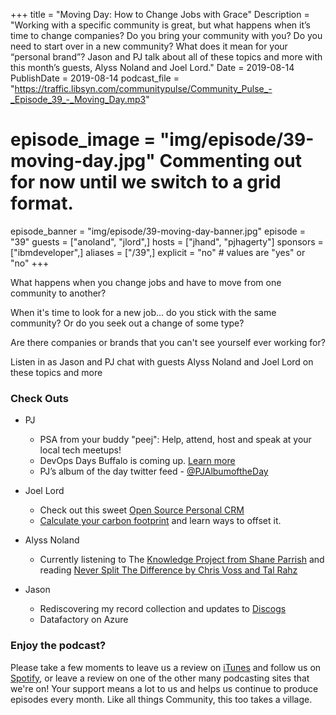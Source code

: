 +++
title = "Moving Day: How to Change Jobs with Grace"
Description = "Working with a specific community is great, but what happens when it’s time to change companies? Do you bring your community with you? Do you need to start over in a new community? What does it mean for your “personal brand”? Jason and PJ talk about all of these topics and more with this month’s guests, Alyss Noland and Joel Lord."
Date = 2019-08-14
PublishDate = 2019-08-14
podcast_file = "https://traffic.libsyn.com/communitypulse/Community_Pulse_-_Episode_39_-_Moving_Day.mp3"
# episode_image = "img/episode/39-moving-day.jpg" Commenting out for now until we switch to a grid format.
episode_banner = "img/episode/39-moving-day-banner.jpg"
episode = "39"
guests = ["anoland", "jlord",]
hosts = ["jhand", "pjhagerty"]
sponsors = ["ibmdeveloper",]
aliases = ["/39",]
explicit = "no" # values are "yes" or "no"
+++

What happens when you change jobs and have to move from one community to another?

When it's time to look for a new job... do you stick with the same community? Or do you seek out a change of some type?

Are there companies or brands that you can't see yourself ever working for?

Listen in as Jason and PJ chat with guests Alyss Noland and Joel Lord on these topics and more


### Check Outs

* PJ
  * PSA from your buddy "peej": Help, attend, host and speak at your local tech meetups!
  * DevOps Days Buffalo is coming up. [Learn more](https://devopsdays.org/events/2019-buffalo/welcome/)
  * PJ’s album of the day twitter feed - [@PJAlbumoftheDay](https://twitter.com/PJAlbumoftheDay)


* Joel Lord
  * Check out this sweet [Open Source Personal CRM](https://www.monicahq.com/)
  * [Calculate your carbon footprint](https://less.ca) and learn ways to offset it.


* Alyss Noland
  * Currently listening to The [Knowledge Project from Shane Parrish](https://fs.blog/the-knowledge-project/) and reading [Never Split The Difference by Chris Voss and Tal Rahz](https://www.amazon.com/Never-Split-Difference-Negotiating-Depended/dp/B01COR1GM2/ref=sr_1_fkmr0_1?keywords=Never+Split+The+Difference+by+Chris+Voss+and+Tal+Rahz&qid=1565809314&s=gateway&sr=8-1-fkmr0)


* Jason
  * Rediscovering my record collection and updates to [Discogs](https://www.discogs.com)
  * Datafactory on Azure


### Enjoy the podcast?
Please take a few moments to leave us a review on [iTunes](https://itunes.apple.com/us/podcast/community-pulse/id1218368182?mt=2) and follow us on [Spotify](https://open.spotify.com/show/3I7g5WfMSgpWu38zZMjet?si=565TMb81SaWwrJYbAIeOxQ), or leave a review on one of the other many podcasting sites that we're on! Your support means a lot to us and helps us continue to produce episodes every month. Like all things Community, this too takes a village.
